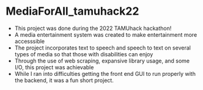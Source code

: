 # MediaForAll_tamuhack22
- This project was done during the 2022 TAMUhack hackathon!
- A media entertainment system was created to make entertainment more accesssible
- The project incorporates text to speech and speech to text on several types of media so that those with disabilities can enjoy
- Through the use of web scraping, expansive library usage, and some I/O, this project was achievable
- While I ran into difficulties getting the front end GUI to run properly with the backend, it was a fun short project.
